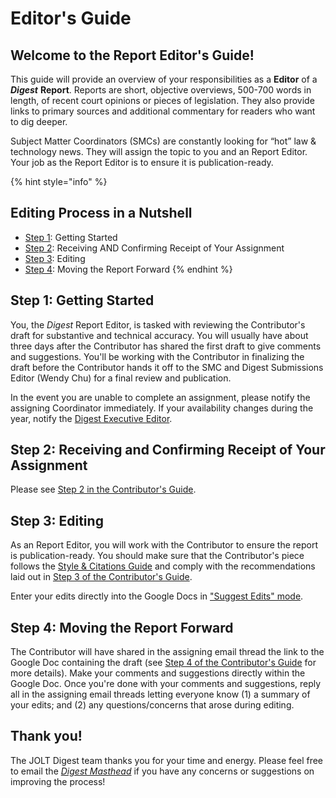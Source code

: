 # Editor's Guide

## Welcome to the Report Editor's Guide!

This guide will provide an overview of your responsibilities as a **Editor** of a _**Digest**_ **Report**. Reports are short, objective overviews, 500-700 words in length, of recent court opinions or pieces of legislation. They also provide links to primary sources and additional commentary for readers who want to dig deeper.

Subject Matter Coordinators \(SMCs\) are constantly looking for “hot” law & technology news. They will assign the topic to you and an Report Editor. Your job as the Report Editor is to ensure it is publication-ready.

{% hint style="info" %}
## Editing Process in a Nutshell

* [Step 1](reporteditorguide.md#step1): Getting Started
* [Step 2](reporteditorguide.md#step2): Receiving AND Confirming Receipt of Your Assignment
* [Step 3](reporteditorguide.md#step4): Editing
* [Step 4](reporteditorguide.md#step5): Moving the Report Forward
{% endhint %}

## Step 1: Getting Started <a id="step1"></a>

You, the _Digest_ Report Editor, is tasked with reviewing the Contributor's draft for substantive and technical accuracy. You will usually have about three days after the Contributor has shared the first draft to give comments and suggestions. You'll be working with the Contributor in finalizing the draft before the Contributor hands it off to the SMC and Digest Submissions Editor \(Wendy Chu\) for a final review and publication.

In the event you are unable to complete an assignment, please notify the assigning Coordinator immediately. If your availability changes during the year, notify the [Digest Executive Editor](https://jolt.law.harvard.edu/masthead).

## Step 2: Receiving and Confirming Receipt of Your Assignment <a id="step2"></a>

Please see [Step 2 in the Contributor's Guide](reportcontributorguide.md#step-2-receiving-and-confirming-receipt-of-your-assignment).

## Step 3: Editing <a id="step4"></a>

As an Report Editor, you will work with the Contributor to ensure the report is publication-ready. You should make sure that the Contributor's piece follows the [Style & Citations Guide](reportstylecitation.md) and comply with the recommendations laid out in [Step 3 of the Contributor's Guide](reportcontributorguide.md#step3). 

Enter your edits directly into the Google Docs in ["Suggest Edits" mode](https://support.google.com/docs/answer/6033474?co=GENIE.Platform%3DDesktop&hl=en).

## Step 4: Moving the Report Forward <a id="step5"></a>

The Contributor will have shared in the assigning email thread the link to the Google Doc containing the draft \(see [Step 4 of the Contributor's Guide](reportcontributorguide.md#step4) for more details\). Make your comments and suggestions directly within the Google Doc. Once you're done with your comments and suggestions, reply all in the assigning email threads letting everyone know \(1\) a summary of your edits; and \(2\) any questions/concerns that arose during editing.

## Thank you!

The JOLT Digest team thanks you for your time and energy. Please feel free to email the [_Digest Masthead_](https://jolt.law.harvard.edu/masthead) if you have any concerns or suggestions on improving the process!

